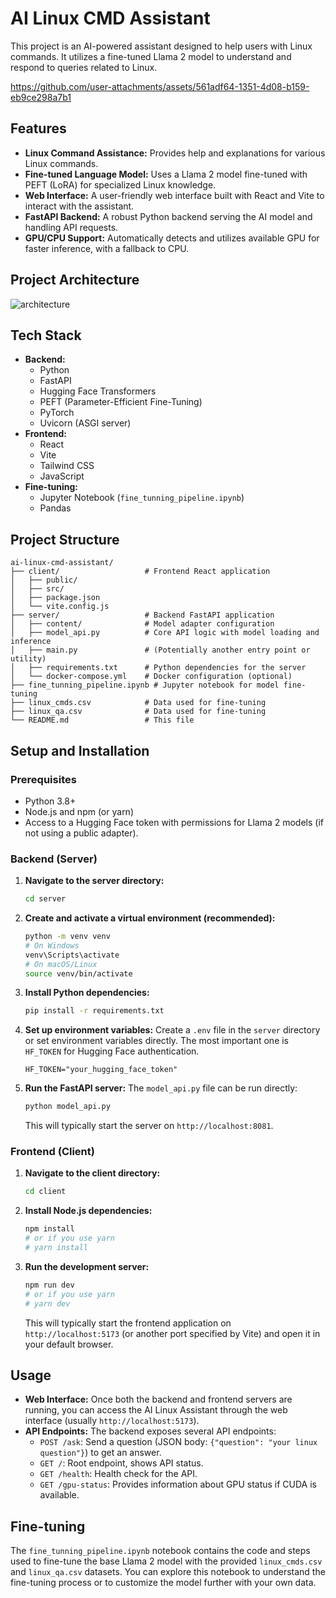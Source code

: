 # AI Linux CMD Assistant

This project is an AI-powered assistant designed to help users with Linux commands. It utilizes a fine-tuned Llama 2 model to understand and respond to queries related to Linux.

https://github.com/user-attachments/assets/561adf64-1351-4d08-b159-eb9ce298a7b1

## Features

*   **Linux Command Assistance:** Provides help and explanations for various Linux commands.
*   **Fine-tuned Language Model:** Uses a Llama 2 model fine-tuned with PEFT (LoRA) for specialized Linux knowledge.
*   **Web Interface:** A user-friendly web interface built with React and Vite to interact with the assistant.
*   **FastAPI Backend:** A robust Python backend serving the AI model and handling API requests.
*   **GPU/CPU Support:** Automatically detects and utilizes available GPU for faster inference, with a fallback to CPU.

## Project Architecture

![architecture](https://github.com/user-attachments/assets/42ef178a-a4a4-4322-8625-ea5237aa23b3)

## Tech Stack

*   **Backend:**
    *   Python
    *   FastAPI
    *   Hugging Face Transformers
    *   PEFT (Parameter-Efficient Fine-Tuning)
    *   PyTorch
    *   Uvicorn (ASGI server)
*   **Frontend:**
    *   React
    *   Vite
    *   Tailwind CSS
    *   JavaScript
*   **Fine-tuning:**
    *   Jupyter Notebook (`fine_tunning_pipeline.ipynb`)
    *   Pandas

## Project Structure

```
ai-linux-cmd-assistant/
├── client/                   # Frontend React application
│   ├── public/
│   ├── src/
│   ├── package.json
│   └── vite.config.js
├── server/                   # Backend FastAPI application
│   ├── content/              # Model adapter configuration
│   ├── model_api.py          # Core API logic with model loading and inference
│   ├── main.py               # (Potentially another entry point or utility)
│   ├── requirements.txt      # Python dependencies for the server
│   └── docker-compose.yml    # Docker configuration (optional)
├── fine_tunning_pipeline.ipynb # Jupyter notebook for model fine-tuning
├── linux_cmds.csv            # Data used for fine-tuning
├── linux_qa.csv              # Data used for fine-tuning
└── README.md                 # This file
```

## Setup and Installation

### Prerequisites

*   Python 3.8+
*   Node.js and npm (or yarn)
*   Access to a Hugging Face token with permissions for Llama 2 models (if not using a public adapter).

### Backend (Server)

1.  **Navigate to the server directory:**
    ```bash
    cd server
    ```
2.  **Create and activate a virtual environment (recommended):**
    ```bash
    python -m venv venv
    # On Windows
    venv\Scripts\activate
    # On macOS/Linux
    source venv/bin/activate
    ```
3.  **Install Python dependencies:**
    ```bash
    pip install -r requirements.txt
    ```
4.  **Set up environment variables:**
    Create a `.env` file in the `server` directory or set environment variables directly. The most important one is `HF_TOKEN` for Hugging Face authentication.
    ```env
    HF_TOKEN="your_hugging_face_token"
    ```
5.  **Run the FastAPI server:**
    The `model_api.py` file can be run directly:
    ```bash
    python model_api.py
    ```
    This will typically start the server on `http://localhost:8081`.

### Frontend (Client)

1.  **Navigate to the client directory:**
    ```bash
    cd client
    ```
2.  **Install Node.js dependencies:**
    ```bash
    npm install
    # or if you use yarn
    # yarn install
    ```
3.  **Run the development server:**
    ```bash
    npm run dev
    # or if you use yarn
    # yarn dev
    ```
    This will typically start the frontend application on `http://localhost:5173` (or another port specified by Vite) and open it in your default browser.

## Usage

*   **Web Interface:** Once both the backend and frontend servers are running, you can access the AI Linux Assistant through the web interface (usually `http://localhost:5173`).
*   **API Endpoints:** The backend exposes several API endpoints:
    *   `POST /ask`: Send a question (JSON body: `{"question": "your linux question"}`) to get an answer.
    *   `GET /`: Root endpoint, shows API status.
    *   `GET /health`: Health check for the API.
    *   `GET /gpu-status`: Provides information about GPU status if CUDA is available.

## Fine-tuning

The `fine_tunning_pipeline.ipynb` notebook contains the code and steps used to fine-tune the base Llama 2 model with the provided `linux_cmds.csv` and `linux_qa.csv` datasets. You can explore this notebook to understand the fine-tuning process or to customize the model further with your own data.
